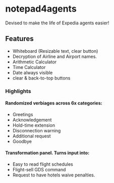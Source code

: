 # notepad4agents
Devised to make the life of Expedia agents easier!

## Features
- Whiteboard (Resizable text, clear button)
- Decryption of Airline and Airport names.
- Arithmetic Calculator
- Time Calculator
- Date always visible
- clear & back-to-top buttons

### Highlights
#### Randomized verbiages across 6x categories:
- Greetings
- Acknowledgement
- Hold-time extension
- Disconnection warning
- Additional request
- Goodbye

#### Transformation panel. Turns input into:
- Easy to read flight schedules
- Flight-sell GDS command
- Request to have hotels waive penalties.
